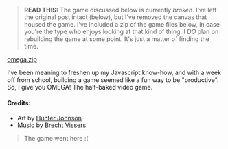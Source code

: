 ﻿> **READ THIS:** The game discussed below is currently *broken*. I've left the original post intact (below), but I've removed the canvas that housed the game. I've included a zip of the game files below, in case you're the type who enjoys looking at that kind of thing. I *DO* plan on rebuilding the game at some point. It's just a matter of finding the time.

[omega.zip](resources/omega.zip)

I've been meaning to freshen up my Javascript know-how, and with a week off from school, building a game seemed like a fun way to be "productive". So, I give you OMEGA! The half-baked video game.

#### Credits:
* Art by [Hunter Johnson](https://www.instagram.com/hunterrosejshop/)
* Music by [Brecht Vissers](http://opengameart.org/content/adventure-on-various-songs)

> The game went here :(
